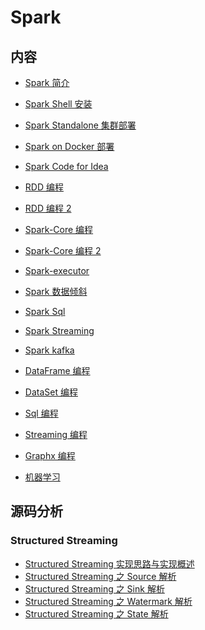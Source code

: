 # Spark

## 内容

- [Spark 简介](spark-introduce.md)
- [Spark Shell 安装](../install/spark/spark-shell-install.md)
- [Spark Standalone 集群部署](../install/spark/spark-standalone-install.md)
- [Spark on Docker 部署](../install/spark/spark-docker-install.md)
- [Spark Code for Idea](./spark-code-quick-start.md)
- [RDD 编程](01.rdd.md)
- [RDD 编程 2](01.rdd2.md)
- [Spark-Core 编程](spark-core.md)
- [Spark-Core 编程 2](spark-core2.md)
- [Spark-executor ](spark-executor.md)
- [Spark 数据倾斜](spark-data-skew.md)
- [Spark Sql](spark-sql.md)
- [Spark Streaming](spark-streaming.md)
- [Spark kafka](spark-kafka.md)

- [DataFrame 编程](02.dataframe.md)
- [DataSet 编程](03.dataset.md)
- [Sql 编程](./spark-sql.md)
- [Streaming 编程](./spark-streaming.md)
- [Graphx 编程](06.graphx.md)
- [机器学习](07.ml.md)

## 源码分析

### Structured Streaming

- [Structured Streaming 实现思路与实现概述](Structured-Streaming-Implementation-and-Overview)
- [Structured Streaming 之 Source 解析](Structured-Streaming-Source.md)
- [Structured Streaming 之 Sink 解析](Structured-Streaming-Sink.md)
- [Structured Streaming 之 Watermark 解析](Structured-Streaming-Watermark.md)
- [Structured Streaming 之 State 解析](Structured-Streaming-stateStorage.md)
  <!-- - [Structured Streaming 之 Trigger 解析]() -->
  <!-- - [Structured Streaming 之 Checkpoint 解析]() -->
  <!-- - [Structured Streaming 之 StreamingQuery 解析]() -->
